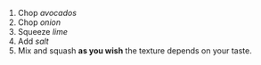 1. Chop _avocados_
2. Chop _onion_
3. Squeeze _lime_
4. Add _salt_
5. Mix and squash **as you wish** the texture depends on your taste.
